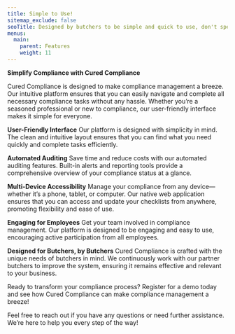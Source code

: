 ```yaml
---
title: Simple to Use!
sitemap_exclude: false
seoTitle: Designed by butchers to be simple and quick to use, don't spend hours trying to work out another system
menus:
  main:
    parent: Features
    weight: 11
---
```


**Simplify Compliance with Cured Compliance**

Cured Compliance is designed to make compliance management a breeze. Our intuitive platform ensures that you can easily navigate and complete all necessary compliance tasks without any hassle. Whether you’re a seasoned professional or new to compliance, our user-friendly interface makes it simple for everyone.

**User-Friendly Interface**
Our platform is designed with simplicity in mind. The clean and intuitive layout ensures that you can find what you need quickly and complete tasks efficiently.

**Automated Auditing**
Save time and reduce costs with our automated auditing features. Built-in alerts and reporting tools provide a comprehensive overview of your compliance status at a glance.

**Multi-Device Accessibility**
Manage your compliance from any device—whether it’s a phone, tablet, or computer. Our native web application ensures that you can access and update your checklists from anywhere, promoting flexibility and ease of use.

**Engaging for Employees**
Get your team involved in compliance management. Our platform is designed to be engaging and easy to use, encouraging active participation from all employees.

**Designed for Butchers, by Butchers**
Cured Compliance is crafted with the unique needs of butchers in mind. We continuously work with our partner butchers to improve the system, ensuring it remains effective and relevant to your business.

Ready to transform your compliance process? Register for a demo today and see how Cured Compliance can make compliance management a breeze!

Feel free to reach out if you have any questions or need further assistance. We’re here to help you every step of the way!